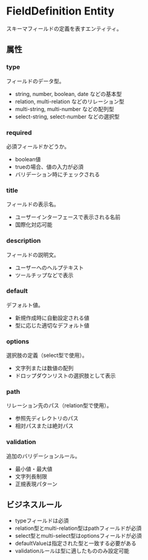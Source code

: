 # FieldDefinition Entity

スキーマフィールドの定義を表すエンティティ。

## 属性

### type

フィールドのデータ型。

- string, number, boolean, date などの基本型
- relation, multi-relation などのリレーション型
- multi-string, multi-number などの配列型
- select-string, select-number などの選択型

### required

必須フィールドかどうか。

- boolean値
- trueの場合、値の入力が必須
- バリデーション時にチェックされる

### title

フィールドの表示名。

- ユーザーインターフェースで表示される名前
- 国際化対応可能

### description

フィールドの説明文。

- ユーザーへのヘルプテキスト
- ツールチップなどで表示

### default

デフォルト値。

- 新規作成時に自動設定される値
- 型に応じた適切なデフォルト値

### options

選択肢の定義（select型で使用）。

- 文字列または数値の配列
- ドロップダウンリストの選択肢として表示

### path

リレーション先のパス（relation型で使用）。

- 参照先ディレクトリのパス
- 相対パスまたは絶対パス

### validation

追加のバリデーションルール。

- 最小値・最大値
- 文字列長制限
- 正規表現パターン

## ビジネスルール

- typeフィールドは必須
- relation型とmulti-relation型はpathフィールドが必須
- select型とmulti-select型はoptionsフィールドが必須
- defaultValueは指定された型と一致する必要がある
- validationルールは型に適したもののみ設定可能